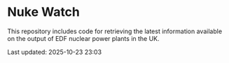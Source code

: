 # Nuke Watch

This repository includes code for retrieving the latest information available on the output of EDF nuclear power plants in the UK.

Last updated: 2025-10-23 23:03